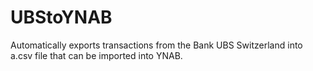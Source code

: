 # UBStoYNAB
Automatically exports transactions from the Bank UBS Switzerland into a.csv file that can be imported into YNAB.

